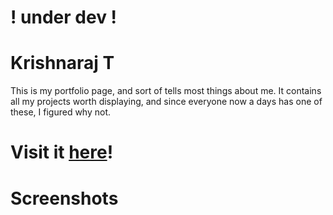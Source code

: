 # ! under dev !

# Krishnaraj T

This is my portfolio page, and sort of tells most things about me. It contains all my projects worth displaying, and since everyone now a days has one of these, I figured why not.

# Visit it [here](https://krishnaraj.surge.sh)!

# Screenshots

